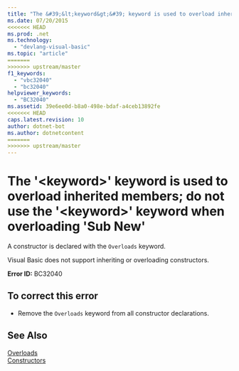 ```yaml
---
title: "The &#39;&lt;keyword&gt;&#39; keyword is used to overload inherited members; do not use the &#39;&lt;keyword&gt;&#39; keyword when overloading &#39;Sub New&#39;"
ms.date: 07/20/2015
<<<<<<< HEAD
ms.prod: .net
ms.technology: 
  - "devlang-visual-basic"
ms.topic: "article"
=======
>>>>>>> upstream/master
f1_keywords: 
  - "vbc32040"
  - "bc32040"
helpviewer_keywords: 
  - "BC32040"
ms.assetid: 39e6ee0d-b8a0-498e-bdaf-a4ceb13892fe
<<<<<<< HEAD
caps.latest.revision: 10
author: dotnet-bot
ms.author: dotnetcontent
=======
>>>>>>> upstream/master
---
```

# The &#39;&lt;keyword&gt;&#39; keyword is used to overload inherited members; do not use the &#39;&lt;keyword&gt;&#39; keyword when overloading &#39;Sub New&#39;
A constructor is declared with the `Overloads` keyword.  
  
 Visual Basic does not support inheriting or overloading constructors.  
  
 **Error ID:** BC32040  
  
## To correct this error  
  
-   Remove the `Overloads` keyword from all constructor declarations.  
  
## See Also  
 [Overloads](../../visual-basic/language-reference/modifiers/overloads.md)  
 [Constructors](~/docs/visual-basic/programming-guide/concepts/object-oriented-programming.md#constructors)
